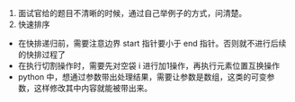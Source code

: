 1. 面试官给的题目不清晰的时候，通过自己举例子的方式，问清楚。
2. 快速排序
+ 在快排递归前，需要注意边界 start 指针要小于 end 指针。否则就不进行后续的快排过程了
+ 在执行切割操作时，需要先对空袋 i 进行加1操作，再执行元素位置互换操作
+ python 中，想通过参数带出处理结果，需要让参数是数组，这类的可变参数，这样修改其中内容就能被带出来。
